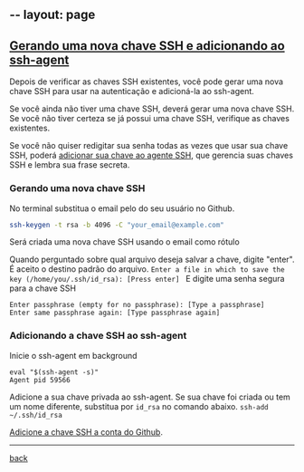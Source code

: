 --
layout: page
---

## [Gerando uma nova chave SSH e adicionando ao ssh-agent](https://help.github.com/articles/generating-a-new-ssh-key-and-adding-it-to-the-ssh-agent)

Depois de verificar as chaves SSH existentes, você pode gerar uma nova chave SSH para usar na autenticação e adicioná-la ao ssh-agent.

Se você ainda não tiver uma chave SSH, deverá gerar uma nova chave SSH. Se você não tiver certeza se já possui uma chave SSH, verifique as chaves existentes.

Se você não quiser redigitar sua senha todas as vezes que usar sua chave SSH, poderá [adicionar sua chave ao agente SSH](https://help.github.com/articles/generating-a-new-ssh-key-and-adding-it-to-the-ssh-agent/#adding-your-ssh-key-to-the-ssh-agent), que gerencia suas chaves SSH e lembra sua frase secreta.

### Gerando uma nova chave SSH

No terminal substitua o email pelo do seu usuário no Github.
```bash
ssh-keygen -t rsa -b 4096 -C "your_email@example.com"
```
Será criada uma nova chave SSH usando o email como rótulo

Quando perguntado sobre qual arquivo deseja salvar a chave, digite "enter". É aceito o destino padrão do arquivo.
`Enter a file in which to save the key (/home/you/.ssh/id_rsa): [Press enter]
`
E digite uma senha segura para a chave SSH
```
Enter passphrase (empty for no passphrase): [Type a passphrase]
Enter same passphrase again: [Type passphrase again]
```

### Adicionando a chave SSH ao ssh-agent

Inicie o ssh-agent em background
```
eval "$(ssh-agent -s)"
Agent pid 59566
```
Adicione a sua chave privada ao ssh-agent. Se sua chave foi criada ou tem um nome diferente, substitua por `id_rsa` no comando abaixo.
`ssh-add ~/.ssh/id_rsa`

[Adicione a chave SSH a conta do Github](https://help.github.com/articles/adding-a-new-ssh-key-to-your-github-account).

***
[back](./)